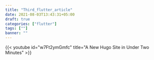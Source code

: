 ```yaml
---
title: "Third_flutter_article"
date: 2021-08-03T13:43:31+05:00
draft: true
categories: ["flutter"]
tags: [""]
banner: ""
---
```




{{< youtube id="w7Ft2ymGmfc" title="A New Hugo Site in Under Two Minutes" >}}

